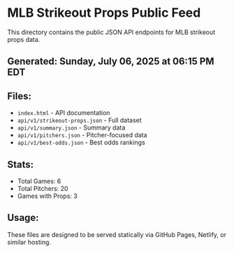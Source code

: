 # MLB Strikeout Props Public Feed

This directory contains the public JSON API endpoints for MLB strikeout props data.

## Generated: Sunday, July 06, 2025 at 06:15 PM EDT

## Files:
- `index.html` - API documentation
- `api/v1/strikeout-props.json` - Full dataset
- `api/v1/summary.json` - Summary data
- `api/v1/pitchers.json` - Pitcher-focused data  
- `api/v1/best-odds.json` - Best odds rankings

## Stats:
- Total Games: 6
- Total Pitchers: 20
- Games with Props: 3

## Usage:
These files are designed to be served statically via GitHub Pages, Netlify, or similar hosting.
